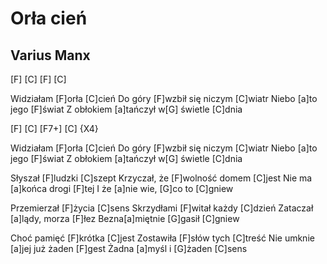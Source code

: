 # Orła cień
## Varius Manx


[F] [C] [F] [C]

Widziałam [F]orła [C]cień
Do góry [F]wzbił się niczym [C]wiatr
Niebo [a]to jego [F]świat
Z obłokiem [a]tańczył w[G] świetle [C]dnia

[F] [C] [F7+] [C] {X4}

Widziałam [F]orła [C]cień
Do góry [F]wzbił się niczym [C]wiatr
Niebo [a]to jego [F]świat
Z obłokiem [a]tańczył w[G] świetle [C]dnia

Słyszał [F]ludzki [C]szept
Krzyczał, że [F]wolność domem [C]jest
Nie ma [a]końca drogi [F]tej
I że [a]nie wie, [G]co to [C]gniew

Przemierzał [F]życia [C]sens
Skrzydłami [F]witał każdy [C]dzień
Zataczał [a]lądy, morza [F]łez
Bezna[a]miętnie [G]gasił [C]gniew

Choć pamięć [F]krótka [C]jest
Zostawiła [F]słów tych [C]treść
Nie umknie [a]jej już żaden [F]gest
Żadna [a]myśl i [G]żaden [C]sens
